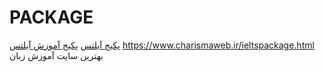 # PACKAGE
<a href="https://www.charismaweb.ir/ieltspackage.html">پکیج آیلتس</a>
<a href="https://www.charismaweb.ir/ieltspackage.html">پکیج آموزش آیلتس</a>                   https://www.charismaweb.ir/ieltspackage.html
بهترین سایت آموزش زبان 

